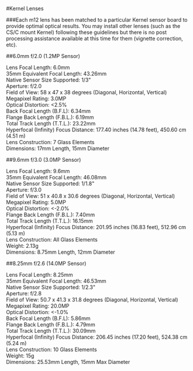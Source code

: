 #Kernel Lenses

###Each m12 lens has been matched to a particular Kernel sensor board to provide optimal optical results. You may install other lenses (such as the CS/C mount Kernel) following these guidelines but there is no post processing assistance available at this time for them (vignette correction, etc).

##6.0mm f/2.0 (1.2MP Sensor)

Lens Focal Length: 6.0mm  
35mm Equivalent Focal Length: 43.26mm  
Native Sensor Size Supported: 1/3"  
Aperture: f/2.0  
Field of View: 58 x 47 x 38 degrees (Diagonal, Horizontal, Vertical)  
Megapixel Rating: 3.0MP  
Optical Distortion: <2.5%  
Back Focal Length (B.F.L): 6.34mm  
Flange Back Length (F.B.L.): 6.19mm  
Total Track Length (T.T.L.): 23.22mm  
Hyperfocal (Infinity) Focus Distance: 177.40 inches (14.78 feet), 450.60 cm (4.51 m)  
Lens Construction: 7 Glass Elements  
Dimensions: 17mm Length, 15mm Diameter  

##9.6mm f/3.0 (3.0MP Sensor)

Lens Focal Length: 9.6mm  
35mm Equivalent Focal Length: 46.08mm  
Native Sensor Size Supported: 1/1.8"  
Aperture: f/3.0  
Field of View: 51 x 40.8 x 30.6 degrees (Diagonal, Horizontal, Vertical)  
Megapixel Rating: 5.0MP  
Optical Distortion: <-2.0%  
Flange Back Length (F.B.L.): 7.40mm  
Total Track Length (T.T.L.): 16.15mm  
Hyperfocal (Infinity) Focus Distance: 201.95 inches (16.83 feet), 512.96 cm (5.13 m)  
Lens Construction: All Glass Elements  
Weight: 2.13g  
Dimensions: 8.75mm Length, 12mm Diameter  

##8.25mm f/2.6 (14.0MP Sensor)

Lens Focal Length: 8.25mm  
35mm Equivalent Focal Length: 46.53mm  
Native Sensor Size Supported: 1/2.3"  
Aperture: f/2.8  
Field of View: 50.7 x 41.3 x 31.8 degrees (Diagonal, Horizontal, Vertical)  
Megapixel Rating: 20.0MP  
Optical Distortion: <-1.0%  
Back Focal Length (B.F.L): 5.86mm  
Flange Back Length (F.B.L.): 4.79mm  
Total Track Length (T.T.L.): 30.09mm  
Hyperfocal (Infinity) Focus Distance: 206.45 inches (17.20 feet), 524.38 cm (5.24 m)  
Lens Construction: 10 Glass Elements  
Weight: 15g  
Dimensions: 25.53mm Length, 15mm Max Diameter  


